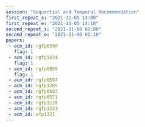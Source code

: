 ```yaml
---
session: "Sequential and Temporal Recommendation"
first_repeat_s: "2021-11-05 13:00" 
first_repeat_e: "2021-11-05 14:10" 
second_repeat_s: "2021-11-06 01:00" 
second_repeat_e: "2021-11-06 02:10"
papers:
 - acm_id: rgfp0390
   flag: 1
 - acm_id: rgfp1434
   flag: 1
 - acm_id: rgfp0859
   flag: 1
 - acm_id: rgfp0597
 - acm_id: rgfp1285
 - acm_id: rgfp0603
 - acm_id: rgfp0571
 - acm_id: rgfp1228
 - acm_id: rgfp1223
 - acm_id: afp1331
---
```

